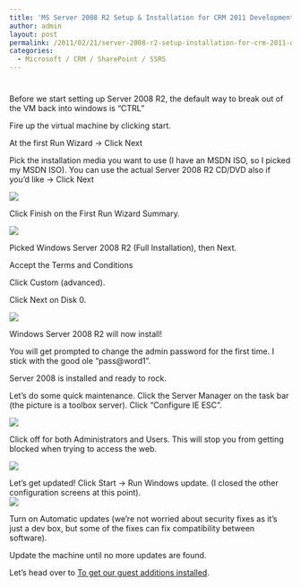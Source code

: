 ```yaml
---
title: 'MS Server 2008 R2 Setup & Installation for CRM 2011 Development'
author: admin
layout: post
permalink: /2011/02/21/server-2008-r2-setup-installation-for-crm-2011-development/
categories:
  - Microsoft / CRM / SharePoint / SSRS
---
```

# 

Before we start setting up Server 2008 R2, the default way to break out of the VM back into windows is “CTRL”

Fire up the virtual machine by clicking start.

At the first Run Wizard -> Click Next

Pick the installation media you want to use (I have an MSDN ISO, so I picked my MSDN ISO). You can use the actual Server 2008 R2 CD/DVD also if you’d like -> Click Next

![][2]

 [2]: /images/old/Server_2008_Installation_Media.png

Click Finish on the First Run Wizard Summary.

![][3]

 [3]: /images/old/Server_2008_Operating_Sys_Pick.png

Picked Windows Server 2008 R2 (Full Installation), then Next.

Accept the Terms and Conditions

Click Custom (advanced).

Click Next on Disk 0.

![][4]

 [4]: /images/old/Server_2008_Operating_Sys_Pick1.png

Windows Server 2008 R2 will now install!

You will get prompted to change the admin password for the first time. I stick with the good ole “pass@word1”.

Server 2008 is installed and ready to rock.

Let’s do some quick maintenance. Click the Server Manager on the task bar (the picture is a toolbox server). Click “Configure IE ESC”.

![][5]

 [5]: /images/old/Server_2008_Configure_IE_ESC.png

Click off for both Administrators and Users. This will stop you from getting blocked when trying to access the web.

![][6]

 [6]: /images/old/Server_2008_Configure_IE_ESC_Off.png

Let’s get updated! Click Start -> Run Windows update. (I closed the other configuration screens at this point).  
![][7]

 [7]: /images/old/Server_2008_Windows_Updates.png

Turn on Automatic updates (we’re not worried about security fixes as it’s just a dev box, but some of the fixes can fix compatibility between software).

Update the machine until no more updates are found.

Let’s head over to [ To get our guest additions installed][8].

 [8]: http://www.ryanonrails.com/2011/02/21/installing-guest-additions-for-an-oracle-virtual-box-machine/